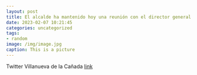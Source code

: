 ```yaml
---
layout: post
title: El alcalde ha mantenido hoy una reunión con el director general de Política Digital de la @ComunidadMadrid, @Alber_Retana, en la...
date: 2023-02-07 10:21:45
categories: uncategorized
tags:
- random
image: /img/image.jpg
caption: This is a picture
---
```

Twitter Villanueva de la Cañada [link](https://twitter.com/AytoVDLCanada/status/1622576342351986691)
